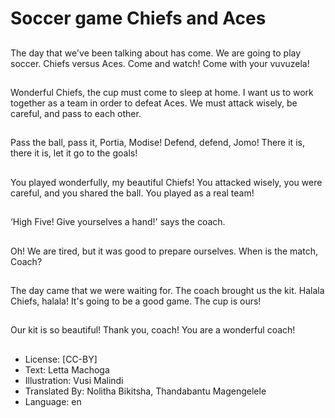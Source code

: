 # Soccer game Chiefs and Aces

##
The day that we've been talking
about has come. We are going
to play soccer. Chiefs versus
Aces.
Come and watch!
Come with your vuvuzela!

##
Wonderful Chiefs, the cup must
come to sleep at home.
I want us to work together as a
team in order to defeat Aces.
We must attack wisely, be
careful, and pass to each other.

##
Pass the ball, pass it, Portia,
Modise!
Defend, defend, Jomo!
There it is, there it is, let it go to
the goals!

##
You played wonderfully, my
beautiful Chiefs!
You attacked wisely, you were
careful, and you shared the ball.
You played as a real team!

##
‘High Five! Give yourselves a
hand!' says the coach.

##
Oh! We are tired, but it was
good to prepare ourselves.
When is the match, Coach?

##
The day came that we were
waiting for. The coach brought
us the kit.
Halala Chiefs, halala!
It's going to be a good game.
The cup is ours!

##
Our kit is so beautiful! Thank
you, coach! You are a wonderful
coach!

##
* License: [CC-BY]
* Text: Letta Machoga
* Illustration: Vusi Malindi
* Translated By: Nolitha Bikitsha, Thandabantu Magengelele
* Language: en
